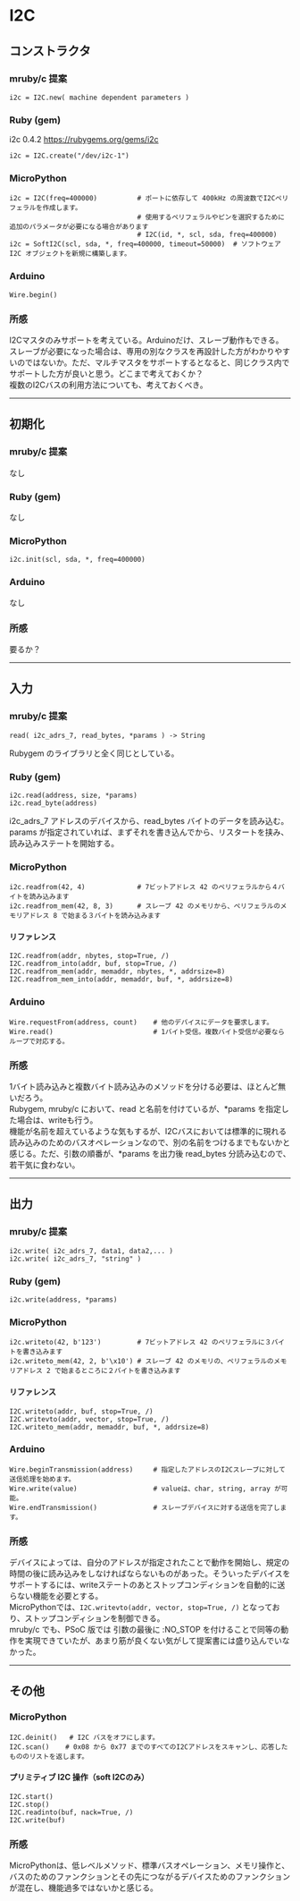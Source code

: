 # I2C

## コンストラクタ

### mruby/c 提案
```
i2c = I2C.new( machine dependent parameters )
```

### Ruby (gem)
i2c 0.4.2 https://rubygems.org/gems/i2c
```
i2c = I2C.create("/dev/i2c-1")
```

### MicroPython
```
i2c = I2C(freq=400000)          # ポートに依存して 400kHz の周波数でI2Cペリフェラルを作成します。
                                # 使用するペリフェラルやピンを選択するために追加のパラメータが必要になる場合があります
                                # I2C(id, *, scl, sda, freq=400000)
i2c = SoftI2C(scl, sda, *, freq=400000, timeout=50000)  # ソフトウェア I2C オブジェクトを新規に構築します。
```

### Arduino  
```
Wire.begin()
```

### 所感
I2Cマスタのみサポートを考えている。Arduinoだけ、スレーブ動作もできる。  
スレーブが必要になった場合は、専用の別なクラスを再設計した方がわかりやすいのではないか。ただ、マルチマスタをサポートするとなると、同じクラス内でサポートした方が良いと思う。どこまで考えておくか？  
複数のI2Cバスの利用方法についても、考えておくべき。  


--------------------------------------------------------------------------------
## 初期化

### mruby/c 提案
なし

### Ruby (gem)
なし

### MicroPython
```
i2c.init(scl, sda, *, freq=400000)
```

### Arduino
なし

### 所感
要るか？


--------------------------------------------------------------------------------
## 入力

### mruby/c 提案
```
read( i2c_adrs_7, read_bytes, *params ) -> String
```
Rubygem のライブラリと全く同じとしている。  

### Ruby (gem)
```
i2c.read(address, size, *params)
i2c.read_byte(address)
```
i2c_adrs_7 アドレスのデバイスから、read_bytes バイトのデータを読み込む。  
params が指定されていれば、まずそれを書き込んでから、リスタートを挟み、読み込みステートを開始する。  

### MicroPython
```
i2c.readfrom(42, 4)             # 7ビットアドレス 42 のペリフェラルから４バイトを読み込みます
i2c.readfrom_mem(42, 8, 3)      # スレーブ 42 のメモリから、ペリフェラルのメモリアドレス 8 で始まる３バイトを読み込みます
```

#### リファレンス
```
I2C.readfrom(addr, nbytes, stop=True, /)
I2C.readfrom_into(addr, buf, stop=True, /)
I2C.readfrom_mem(addr, memaddr, nbytes, *, addrsize=8)
I2C.readfrom_mem_into(addr, memaddr, buf, *, addrsize=8)
```

### Arduino
```
Wire.requestFrom(address, count)    # 他のデバイスにデータを要求します。
Wire.read()                         # 1バイト受信。複数バイト受信が必要ならループで対応する。
```

### 所感
1バイト読み込みと複数バイト読み込みのメソッドを分ける必要は、ほとんど無いだろう。  
Rubygem, mruby/c において、read と名前を付けているが、*params を指定した場合は、writeも行う。  
機能が名前を超えているような気もするが、I2Cバスにおいては標準的に現れる読み込みのためのバスオペレーションなので、別の名前をつけるまでもないかと感じる。ただ、引数の順番が、*params を出力後 read_bytes 分読み込むので、若干気に食わない。  



--------------------------------------------------------------------------------
## 出力

### mruby/c 提案
```
i2c.write( i2c_adrs_7, data1, data2,... )
i2c.write( i2c_adrs_7, "string" )
```

### Ruby (gem)
```
i2c.write(address, *params)
```

### MicroPython
```
i2c.writeto(42, b'123')         # 7ビットアドレス 42 のペリフェラルに３バイトを書き込みます
i2c.writeto_mem(42, 2, b'\x10') # スレーブ 42 のメモリの、ペリフェラルのメモリアドレス 2 で始まるところに２バイトを書き込みます
```

#### リファレンス
```
I2C.writeto(addr, buf, stop=True, /)
I2C.writevto(addr, vector, stop=True, /)
I2C.writeto_mem(addr, memaddr, buf, *, addrsize=8)
```
 

### Arduino
```
Wire.beginTransmission(address)     # 指定したアドレスのI2Cスレーブに対して送信処理を始めます。
Wire.write(value)                   # valueは、char, string, array が可能。
Wire.endTransmission()              # スレーブデバイスに対する送信を完了します。
```

### 所感
デバイスによっては、自分のアドレスが指定されたことで動作を開始し、規定の時間の後に読み込みをしなければならないものがあった。そういったデバイスをサポートするには、writeステートのあとストップコンディションを自動的に送らない機能を必要とする。  
MicroPythonでは、`I2C.writevto(addr, vector, stop=True, /)` となっており、ストップコンディションを制御できる。  
mruby/c でも、PSoC 版では 引数の最後に :NO_STOP を付けることで同等の動作を実現できていたが、あまり筋が良くない気がして提案書には盛り込んでいなかった。  


--------------------------------------------------------------------------------
## その他

### MicroPython
```
I2C.deinit()   # I2C バスをオフにします。
I2C.scan()    # 0x08 から 0x77 までのすべてのI2Cアドレスをスキャンし、応答したもののリストを返します。
```

#### プリミティブ I2C 操作（soft I2Cのみ）
```
I2C.start()
I2C.stop()
I2C.readinto(buf, nack=True, /)
I2C.write(buf)
```

### 所感
MicroPythonは、低レベルメソッド、標準バスオペレーション、メモリ操作と、バスのためのファンクションとその先につながるデバイスためのファンクションが混在し、機能過多ではないかと感じる。

